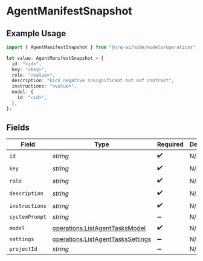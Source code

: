 # AgentManifestSnapshot

## Example Usage

```typescript
import { AgentManifestSnapshot } from "@orq-ai/node/models/operations";

let value: AgentManifestSnapshot = {
  id: "<id>",
  key: "<key>",
  role: "<value>",
  description: "kick negative insignificant but oof contrast",
  instructions: "<value>",
  model: {
    id: "<id>",
  },
};
```

## Fields

| Field                                                                                  | Type                                                                                   | Required                                                                               | Description                                                                            |
| -------------------------------------------------------------------------------------- | -------------------------------------------------------------------------------------- | -------------------------------------------------------------------------------------- | -------------------------------------------------------------------------------------- |
| `id`                                                                                   | *string*                                                                               | :heavy_check_mark:                                                                     | N/A                                                                                    |
| `key`                                                                                  | *string*                                                                               | :heavy_check_mark:                                                                     | N/A                                                                                    |
| `role`                                                                                 | *string*                                                                               | :heavy_check_mark:                                                                     | N/A                                                                                    |
| `description`                                                                          | *string*                                                                               | :heavy_check_mark:                                                                     | N/A                                                                                    |
| `instructions`                                                                         | *string*                                                                               | :heavy_check_mark:                                                                     | N/A                                                                                    |
| `systemPrompt`                                                                         | *string*                                                                               | :heavy_minus_sign:                                                                     | N/A                                                                                    |
| `model`                                                                                | [operations.ListAgentTasksModel](../../models/operations/listagenttasksmodel.md)       | :heavy_check_mark:                                                                     | N/A                                                                                    |
| `settings`                                                                             | [operations.ListAgentTasksSettings](../../models/operations/listagenttaskssettings.md) | :heavy_minus_sign:                                                                     | N/A                                                                                    |
| `projectId`                                                                            | *string*                                                                               | :heavy_minus_sign:                                                                     | N/A                                                                                    |